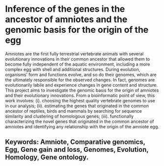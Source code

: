 # Inference of the genes in the ancestor of amniotes and the genomic basis for the origin of the egg
Amniotes are the first fully terrestrial vertebrate animals with several evolutionary innovations in their common ancestor that allowed them to become fully independent of the aquatic environment, including a more complex egg with shell and additional structures. During evolution, organisms’ form and functions evolve, and so do their genomes, which are the ultimately responsible for the observed changes. In fact, genomes are evolutionarily labile and experience changes in gene content and structure. This project aims to investigate the genomic basis for the origin of amniotes and their evolutionary innovations. From a bioinformatic point of view, this work involves: (i). choosing the highest quality vertebrate genomes to use in our analysis; (ii). estimating the genes that originated in the common ancestor of reptiles, birds and mammals by searching for sequence similarity and clustering of homologous genes; (iii). functionally characterizing the novel genes that originated in the common ancestor of amniotes and identifying any relationship with the origin of the amniote egg. 

## Keywords: Amniote, Comparative genomics, Egg, Gene gain and loss, Genomes, Evolution, Homology, Gene ontology.
